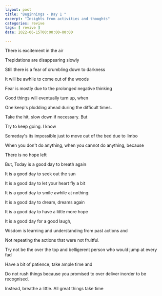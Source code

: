 ```yaml
---
layout: post
title: "Beginnings - Day 1 "
excerpt: "Insights from activities and thoughts"
categories: revive
tags: [ revive ]
date: 2022-06-15T00:00:00-00:00

---
```


There is excitement in the air

Trepidations are disappearing slowly 

Still there is a fear of crumbling down to darkness

It will be awhile to come out of the woods

Fear is mostly due to the prolonged negative thinking

Good things will eventually turn up, when

One keep's plodding ahead during the difficult times.

Take the hit, slow down if necessary. But

Try to keep going. I know

Someday's its impossible just to move out of the bed due to limbo

When you don't do anything, when you cannot do anything, because

There is no hope left

But, Today is a good day to breath again

It is a good day to seek out the sun

It is a good day to let your heart fly a bit

It is a good day to smile awhile at nothing

It is a good day to dream, dreams again

It is a good day to have a little more hope

It is a good day for a good laugh,

Wisdom is learning and understanding from past actions and

Not repeating the actions that were not fruitful.

Try not be the over the top and belligerent person who would jump at every fad

Have a bit of patience, take ample time and 

Do not rush things because you promised to over deliver inorder to be recognised. 

Instead, breathe a little. All great things take time
